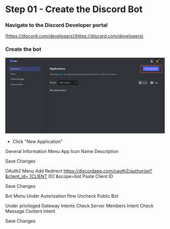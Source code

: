 # Step 01 - Create the Discord Bot

### Navigate to the Discord Developer portal
[https://discord.com/developers](https://discord.com/developers)

### Create the bot
![Image01](img/01/01.png?raw=true)

- Click "New Application"

General Information Menu
App Icon
Name
Description



Save Changes

OAuth2 Menu
Add Redirect
https://discordapp.com/oauth2/authorize?&client_id=`[CLIENT ID]`&scope=bot
Paste Client ID

Save Changes

Bot Menu
Under Autorization flow
Uncheck Public Bot

Under privileged Gateway Intents
Check Server Members Intent
Check Message Content Intent

Save Changes